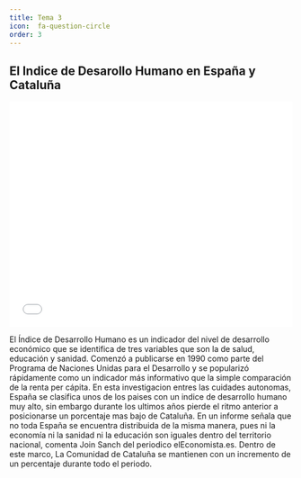 ```yaml
---
title: Tema 3
icon:  fa-question-circle
order: 3
---
```


## El Indice de Desarollo Humano en España y Cataluña

<iframe id="datawrapper-chart-30Anw" src="//datawrapper.dwcdn.net/30Anw/1/" scrolling="no" frameborder="0" allowtransparency="true" style="width: 0; min-width: 100% !important;" height="400"></iframe><script type="text/javascript">if("undefined"==typeof window.datawrapper)window.datawrapper={};window.datawrapper["30Anw"]={},window.datawrapper["30Anw"].embedDeltas={"100":800,"200":566,"300":461,"400":444,"500":427,"700":383,"800":383,"900":383,"1000":383},window.datawrapper["30Anw"].iframe=document.getElementById("datawrapper-chart-30Anw"),window.datawrapper["30Anw"].iframe.style.height=window.datawrapper["30Anw"].embedDeltas[Math.min(1e3,Math.max(100*Math.floor(window.datawrapper["30Anw"].iframe.offsetWidth/100),100))]+"px",window.addEventListener("message",function(a){if("undefined"!=typeof a.data["datawrapper-height"])for(var b in a.data["datawrapper-height"])if("30Anw"==b)window.datawrapper["30Anw"].iframe.style.height=a.data["datawrapper-height"][b]+"px"});</script>


El Índice de Desarrollo Humano es un indicador del nivel de desarrollo económico que se identifica de tres variables que son la de salud, educación y sanidad. Comenzó a publicarse en 1990 como parte del Programa de Naciones Unidas para el Desarrollo y se popularizó rápidamente como un indicador más informativo que la simple comparación de la renta per cápita. En esta investigacion entres las cuidades autonomas, España se clasifica unos de los paises con un indice de desarrollo humano muy alto, sin embargo durante los ultimos años pierde el ritmo anterior a posicionarse  un porcentaje mas bajo de Cataluña.  En un informe señala que no toda España se encuentra distribuida de la misma manera, pues ni la economía ni la sanidad ni la educación son iguales dentro del territorio nacional, comenta Join Sanch del periodico elEconomista.es. Dentro de este marco, La Comunidad de Cataluña se mantienen con un incremento de un percentaje durante todo el periodo. 

